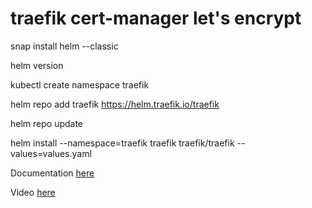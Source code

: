 # traefik cert-manager let's encrypt


snap install helm --classic

helm version

kubectl create namespace traefik

helm repo add traefik https://helm.traefik.io/traefik

helm repo update

helm install --namespace=traefik traefik traefik/traefik --values=values.yaml






Documentation [here](https://technotim.live/posts/kube-traefik-cert-manager-le/)

Video [here](https://www.youtube.com/watch?v=G4CmbYL9UPg)
